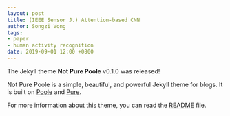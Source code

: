 ```yaml
---
layout: post
title: (IEEE Sensor J.) Attention-based CNN
author: Songzi Vong
tags:
- paper
- human activity recognition
date: 2019-09-01 12:00 +0800
---
```

The Jekyll theme **Not Pure Poole** v0.1.0 was released!

Not Pure Poole is a simple, beautiful, and powerful Jekyll theme for blogs. It is built on [Poole](https://github.com/poole/poole) and [Pure](https://purecss.io/).

For more information about this theme, you can read the [README](https://github.com/vszhub/not-pure-poole/blob/master/README.md) file.
